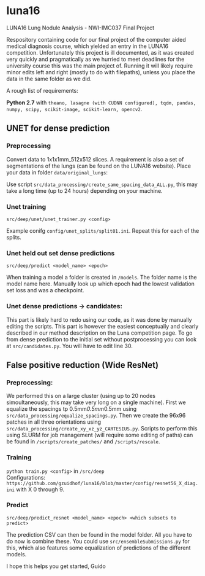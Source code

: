 # luna16
LUNA16 Lung Nodule Analysis - NWI-IMC037 Final Project 

Respository containing code for our final project of the computer aided medical diagnosis course, which yielded an entry in the LUNA16 competition. 
Unfortunately this project is ill documented, as it was created very quickly and pragmatically as we hurried to meet deadlines for the university course this was the main project of. Running it will likely require minor edits left and right (mostly to do with filepaths), unless you place the data in the same folder as we did. 

A rough list of requirements:

**Python 2.7** with `theano, lasagne (with CUDNN configured), tqdm, pandas, numpy, scipy, scikit-image, scikit-learn, opencv2`.

## UNET for dense prediction

### Preprocessing
Convert data to 1x1x1mm_512x512 slices. A requirement is also a set of segmentations of the lungs (can be found on the LUNA16 website). Place your data in folder `data/original_lungs`:


Use script `src/data_processing/create_same_spacing_data_ALL.py`, this may take a long time (up to 24 hours) depending on your machine.

### Unet training
```
src/deep/unet/unet_trainer.py <config>
```

Example conifg `config/unet_splits/split01.ini`. Repeat this for each of the splits.

### Unet held out set dense predictions
```
src/deep/predict <model_name> <epoch>
```
When training a model a  folder is created in `/models`. The folder name is the model name here. Manually look up which epoch had the lowest validation set loss and was a checkpoint.

### Unet dense predictions -> candidates:
This part is likely hard to redo using our code, as it was done by manually editing the scripts. This part is however the easiest conceptually and clearly described in our method description on the Luna competition page. To go from dense prediction to the initial set without postprocessing you can look at `src/candidates.py`. You will have to edit line 30.

## False positive reduction (Wide ResNet)

### Preprocessing:
We performed this on a large cluster (using up to 20 nodes simoultaneously, this may take very long on a single machine). First we equalize the spacings tp 0.5mm*0.5mm*0.5mm using `src/data_processing/equalize_spacings.py`.  Then we create the 96x96 patches in all three orientations using `src/data_processing/create_xy_xz_yz_CARTESIUS.py`.
Scripts to perform this using SLURM for job management (will require some editing of paths) can be found in `/scripts/create_patches/` and `/scripts/rescale`.

### Training
`python train.py <config>` in `/src/deep`  
Configurations: `https://github.com/gzuidhof/luna16/blob/master/config/resnet56_X_diag.ini`  with X 0 through 9.

### Predict

```
src/deep/predict_resnet <model_name> <epoch> <which subsets to predict>
```

The prediction CSV can then be found in the model folder. All you have to do now is combine these. You could use `src/ensembleSubmissions.py` for this, which also features some equalization of predictions of the different models.

I hope this helps you get started,
Guido

